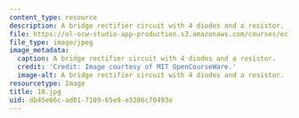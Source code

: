 ```yaml
---
content_type: resource
description: A bridge rectifier circuit with 4 diodes and a resistor.
file: https://ol-ocw-studio-app-production.s3.amazonaws.com/courses/ec-s06-practical-electronics-fall-2004/db45e66cad01710965e9e3286c70493e_10.jpg
file_type: image/jpeg
image_metadata:
  caption: A bridge rectifier circuit with 4 diodes and a resistor.
  credit: 'Credit: Image courtesy of MIT OpenCourseWare.'
  image-alt: A bridge rectifier circuit with 4 diodes and a resistor.
resourcetype: Image
title: 10.jpg
uid: db45e66c-ad01-7109-65e9-e3286c70493e
---
```

